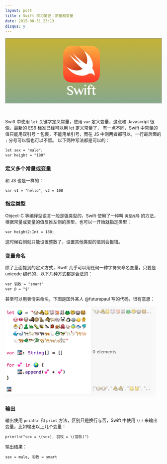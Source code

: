 ```yaml
---
layout: post
title : Swift 学习笔记：常量和变量
date: 2015-08-31 23:13
disqus: y
---
```


![swift](/images/swift-learn-note-banner.png)

&nbsp;


Swift 中使用 `let` 关键字定义常量，使用 `var` 定义变量，这点和 Javascript 很像，最新的 ES6 标准已经可以用 let 定义常量了，
有一点不同，Swift 中常量的值只能用双引号 `"` 包裹，不能用单引号，而在 JS 中则两者都可以，一行最后面的 `;` 分号可以留也可以不留。
以下两种写法都是可以的：

```
let sex = "male";
var height = "180"
```

### 定义多个常量或变量

和 JS 也是一样的：

```
var v1 = "hello", v2 = 100
```

### 指定类型

Object-C 等编译型语言一般是强类型的，Swift 使用了一种叫 `类型推导` 的方法，根据常量或变量的值反推左侧的类型，也可以一开始就指定类型：

```
var height2:Int = 180;
```

这时候右侧就只能设置整数了，设置其他类型的值则会报错。

### 变量命名

除了上面提到的定义方式，Swift 几乎可以用任何一种字符来命名变量，只要是 unicode 编码的，以下几种方式都是合法的：

```
var 羽牧 = "smart"
var @ = "$"
```

甚至可以用表情来命名，下图是国外某人 @futurepaul 写的代码，很有意思：

![swift](/images/swift-learn-note-constant-1.jpg)

### 输出

输出使用 `println` 和 `print` 方法，区别只是换行与否，Swift 中使用 `\()` 来输出变量，比如输出以上几个变量：

```
println("sex = \(sex), 羽牧 = \(羽牧)")
```

输出结果：

```
sex = male, 羽牧 = smart
```

